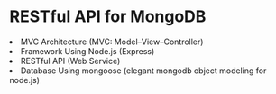 # RESTful API for MongoDB

<li>MVC Architecture (MVC: Model–View–Controller)</li>
<li>Framework Using Node.js (Express)</li>
<li>RESTful API (Web Service)</li>
<li>Database Using mongoose (elegant mongodb object modeling for node.js)</li>
